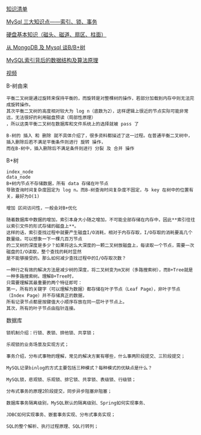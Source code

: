 [知识清单](https://uule.iteye.com/blog/2429508)

[MySql 三大知识点——索引、锁、事务](https://zhuanlan.zhihu.com/p/59764376?utm_source=wechat_session&utm_medium=social&utm_oi=631526660110028800)

[硬盘基本知识（磁头、磁道、扇区、柱面）](https://www.jianshu.com/p/9aa66f634ed6)

[从 MongoDB 及 Mysql 谈B/B+树 ](https://blog.csdn.net/wwh578867817/article/details/50493940)

[MySQL索引背后的数据结构及算法原理](http://blog.codinglabs.org/articles/theory-of-mysql-index.html)

[视频 ](https://www.youtube.com/watch?v=IcDMCoyPFG0)


B-树由来
    
    平衡二叉树是通过旋转来保持平衡的，而旋转是对整棵树的操作，若部分加载到内存中则无法完成旋转操作。
    其次平衡二叉树的高度相对较大为 log n（底数为2），这样逻辑上很近的节点实际可能非常远，无法很好的利用磁盘预读（局部性原理）
    ，所以这类平衡二叉树在数据库和文件系统上的选择就被 pass 了

    B-树的 插入 和 删除 就不具体介绍了，很多资料都描述了这一过程。在普通平衡二叉树中，插入删除后若不满足平衡条件则进行 旋转 操作，
    而在B-树中，插入删除后不满足条件则进行 分裂 及 合并 操作


B+树 

    index_node
    data_node
    B+树内节点不存储数据，所有 data 存储在叶节点
    导致查询时间复杂度固定为 log n。而B-树查询时间复杂度不固定，与 key 在树中的位置有关，最好为O(1)

    增加 区间访问性，一般会对B+优化

    随着数据库中数据的增加，索引本身大小随之增加，不可能全部存储在内存中，因此**索引往往以索引文件的形式存储的磁盘上**。
    这样的话，索引查找过程中就要产生磁盘I/O消耗，相对于内存存取，I/O存取的消耗要高几个数量级。可以想象一下一棵几百万节点
    的二叉树的深度是多少？如果将这么大深度的一颗二叉树放磁盘上，每读取一个节点，需要一次磁盘的I/O读取，整个查找的耗时显然
    是不能够接受的。那么如何减少查找过程中的I/O存取次数？

    一种行之有效的解决方法是减少树的深度，将二叉树变为m叉树（多路搜索树），而B+Tree就是一种多路搜索树。理解B+Tree时，
    只需要理解其最重要的两个特征即可：
    第一，所有的关键字（可以理解为数据）都存储在叶子节点（Leaf Page），非叶子节点（Index Page）并不存储真正的数据，
    所有记录节点都是按键值大小顺序存放在同一层叶子节点上。
    其次，所有的叶子节点由指针连接。
    
数据库

    锁机制介绍：行锁、表锁、排他锁、共享锁；

    乐观锁的业务场景及实现方式；

    事务介绍，分布式事物的理解，常见的解决方案有哪些，什么事两阶段提交、三阶段提交；

    MySQL记录binlog的方式主要包括三种模式？每种模式的优缺点是什么？

    MySQL锁，悲观锁、乐观锁、排它锁、共享锁、表级锁、行级锁；

    分布式事务的原理2阶段提交，同步异步阻塞非阻塞；

    数据库事务隔离级别，MySQL默认的隔离级别、Spring如何实现事务、

    JDBC如何实现事务、嵌套事务实现、分布式事务实现；

    SQL的整个解析、执行过程原理、SQL行转列；
